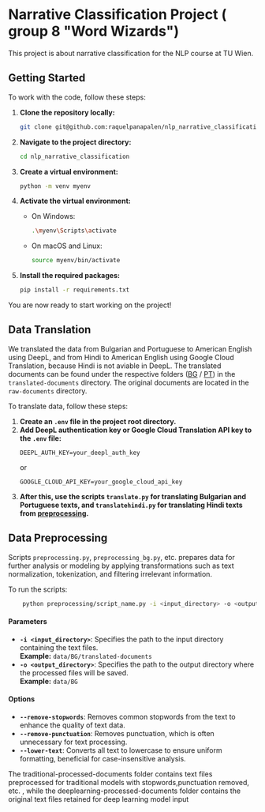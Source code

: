 # Narrative Classification Project ( group 8 "Word Wizards")

This project is about narrative classification for the NLP course at TU Wien.

## Getting Started

To work with the code, follow these steps:

1. **Clone the repository locally:**
    ```bash
    git clone git@github.com:raquelpanapalen/nlp_narrative_classification.git
    ```

2. **Navigate to the project directory:**
    ```bash
    cd nlp_narrative_classification
    ```

3. **Create a virtual environment:**
    ```bash
    python -m venv myenv
    ```

4. **Activate the virtual environment:**
    - On Windows:
      ```bash
      .\myenv\Scripts\activate
      ```
    - On macOS and Linux:
      ```bash
      source myenv/bin/activate
      ```

5. **Install the required packages:**
    ```bash
    pip install -r requirements.txt
    ```

You are now ready to start working on the project!


## Data Translation

We translated the data from Bulgarian and Portuguese to American English using DeepL, and from Hindi to American English using Google Cloud Translation, because Hindi is not aviable in DeepL. The translated documents can be found under the respective folders ([BG](data/BG) / [PT](data/PT)) in the `translated-documents` directory. The original documents are located in the `raw-documents` directory.

To translate  data, follow these steps:

1. **Create an `.env` file in the project root directory.**
2. **Add DeepL authentication key or Google Cloud Translation API key to the `.env` file:**
    ```
    DEEPL_AUTH_KEY=your_deepl_auth_key 
    ```
    or
    ```
    GOOGLE_CLOUD_API_KEY=your_google_cloud_api_key
    ```
3. **After this, use the scripts `translate.py` for translating Bulgarian and Portuguese texts, and `translatehindi.py` for translating Hindi texts from [preprocessing](preprocessing).**

## Data Preprocessing

Scripts `preprocessing.py`, `preprocessing_bg.py`, etc.  prepares data for further analysis or modeling by applying transformations such as text normalization, tokenization, and filtering irrelevant information.

To run the scripts:
```bash
    python preprocessing/script_name.py -i <input_directory> -o <output_directory> --remove-stopwords --remove-punctuation --lower-text
```

#### Parameters
- **`-i <input_directory>`**: Specifies the path to the input directory containing the text files.  
  **Example:** `data/BG/translated-documents`
- **`-o <output_directory>`**: Specifies the path to the output directory where the processed files will be saved.  
  **Example:** `data/BG`

#### Options
- **`--remove-stopwords`**: Removes common stopwords from the text to enhance the quality of text data.
- **`--remove-punctuation`**: Removes punctuation, which is often unnecessary for text processing.
- **`--lower-text`**: Converts all text to lowercase to ensure uniform formatting, beneficial for case-insensitive analysis.
  
The traditional-processed-documents folder contains text files preprocessed for traditional models with stopwords,punctuation removed, etc. , while the deeplearning-processed-documents folder contains the original text files retained for deep learning model input
